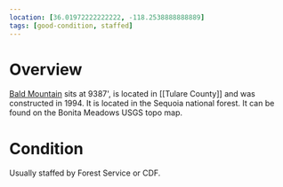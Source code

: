 ```yaml
---
location: [36.01972222222222, -118.2538888888889]
tags: [good-condition, staffed]
---
```


# Overview

[Bald Mountain](http://www.peakbagging.com/CALookoutPhotos/BaldMount.html) sits at 9387', is located in [[Tulare County]] and was constructed in 1994. It is located in the Sequoia national forest. It can be found on the Bonita Meadows USGS topo map.

# Condition

Usually staffed by Forest Service or CDF.